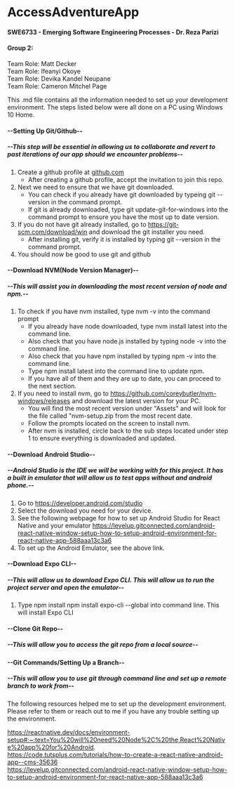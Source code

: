 # **AccessAdventureApp**
#### SWE6733 - Emerging Software Engineering Processes - Dr. Reza Parizi

#### **Group 2:**  
Team Role: Matt Decker  
Team Role: Ifeanyi Okoye  
Team Role: Devika Kandel Neupane  
Team Role: Cameron Mitchel Page  
 
This .md file contains all the information needed to set up your development environment. The steps listed below were all done on a PC using Windows 10 Home.
  
#### --Setting Up Git/Github--
##### --This step will be essential in allowing us to collaborate and revert to past iterations of our app should we encounter problems--
  
  1. Create a github profile at [github.com](https://github.com/)
     - After creating a github profile, accept the invitation to join this repo.
  2. Next we need to ensure that we have git downloaded. 
     - You can check if you already have git downloaded by typeing git --version in the command prompt.
     - If git is already downloaded, type git update-git-for-windows into the command prompt to ensure you have the most up to date version.
  3. If you do not have git already installed, go to https://git-scm.com/download/win and download the git installer you need.
     - After installing git, verify it is installed by typing git --version in the command prompt.
  4. You should now be good to use git and github    
  
#### --Download NVM(Node Version Manager)--
##### --This will assist you in downloading the most recent version of node and npm.--

  1. To check if you have nvm installed, type nvm -v into the command prompt
     -  If you already have node downloaded, type nvm install latest into the command line.
     -  Also check that you have node.js installed by typing node -v into the command line.
     -  Also check that you have npm installed by typing npm -v into the command line.
     -  Type npm install latest into the command line to update npm.
     -  If you have all of them and they are up to date, you can proceed to the next section.
  2. If you need to install nvm, go to https://github.com/coreybutler/nvm-windows/releases and download the latest version for your PC.
     -  You will find the most recent version under "Assets" and will look for the file called "nvm-setup.zip from the most recent date.
     -  Follow the prompts located on the screen to install nvm. 
     -  After nvm is installed, circle back to the sub steps located under step 1 to ensure everything is downloaded and updated.
  
#### --Download Android Studio--
##### --Android Studio is the IDE we will be working with for this project. It has a built in emulator that will allow us to test apps without and android phone.--
  1. Go to https://developer.android.com/studio
  2. Select the download you need for your device.
  3. See the following webpage for how to set up Android Studio for React Native and your emulator https://levelup.gitconnected.com/android-react-native-window-setup-how-to-setup-android-environment-for-react-native-app-588aaa13c3a6
  4. To set up the Android Emulator, see the above link.
 
#### --Download Expo CLI--
##### --This will allow us to download Expo CLI. This will allow us to run the project server and open the emulator--  
  1. Type npm install npm install expo-cli --global into command line. This will install Expo CLI
 
#### --Clone Git Repo--
##### --This will allow you to access the git repo from a local source--   

#### --Git Commands/Setting Up a Branch--
##### --This will allow you to use git through command line and set up a remote branch to work from--  




The following resources helped me to set up the development environment. Please refer to them or reach out to me if you have any trouble setting up the environment.   

https://reactnative.dev/docs/environment-setup#:~:text=You%20will%20need%20Node%2C%20the,React%20Native%20app%20for%20Android.   
https://code.tutsplus.com/tutorials/how-to-create-a-react-native-android-app--cms-35636   
https://levelup.gitconnected.com/android-react-native-window-setup-how-to-setup-android-environment-for-react-native-app-588aaa13c3a6
